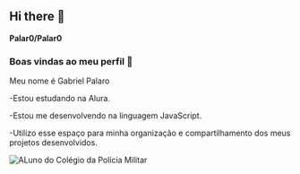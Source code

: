 ## Hi there 👋


**Palar0/Palar0** 

###   Boas vindas ao meu perfil 💙
Meu nome é Gabriel Palaro

-Estou estudando na Alura.

-Estou me desenvolvendo na linguagem JavaScript.

-Utilizo esse espaço para minha organização e compartilhamento dos meus projetos desenvolvidos.

![ALuno do Colégio da Polícia Militar](https://media.tenor.com/7OJY0f52-GQAAAAM/military-dancing.gif) 
